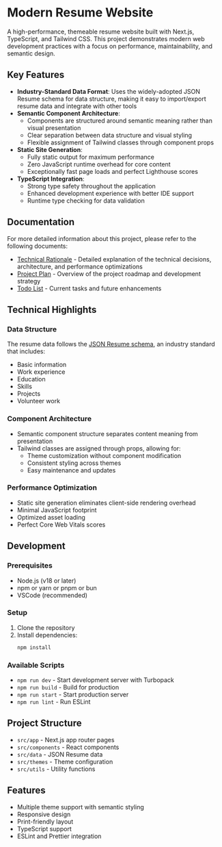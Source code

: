 # Modern Resume Website

A high-performance, themeable resume website built with Next.js, TypeScript, and Tailwind CSS. This project demonstrates modern web development practices with a focus on performance, maintainability, and semantic design.

## Key Features

- **Industry-Standard Data Format**: Uses the widely-adopted JSON Resume schema for data structure, making it easy to import/export resume data and integrate with other tools
- **Semantic Component Architecture**: 
  - Components are structured around semantic meaning rather than visual presentation
  - Clear separation between data structure and visual styling
  - Flexible assignment of Tailwind classes through component props
- **Static Site Generation**:
  - Fully static output for maximum performance
  - Zero JavaScript runtime overhead for core content
  - Exceptionally fast page loads and perfect Lighthouse scores
- **TypeScript Integration**:
  - Strong type safety throughout the application
  - Enhanced development experience with better IDE support
  - Runtime type checking for data validation

## Documentation

For more detailed information about this project, please refer to the following documents:

- [Technical Rationale](doc/rationale.md) - Detailed explanation of the technical decisions, architecture, and performance optimizations
- [Project Plan](doc/plan.md) - Overview of the project roadmap and development strategy
- [Todo List](doc/todo.md) - Current tasks and future enhancements

## Technical Highlights

### Data Structure
The resume data follows the [JSON Resume schema](https://jsonresume.org/), an industry standard that includes:
- Basic information
- Work experience
- Education
- Skills
- Projects
- Volunteer work

### Component Architecture
- Semantic component structure separates content meaning from presentation
- Tailwind classes are assigned through props, allowing for:
  - Theme customization without component modification
  - Consistent styling across themes
  - Easy maintenance and updates

### Performance Optimization
- Static site generation eliminates client-side rendering overhead
- Minimal JavaScript footprint
- Optimized asset loading
- Perfect Core Web Vitals scores

## Development

### Prerequisites
- Node.js (v18 or later)
- npm or yarn or pnpm or bun
- VSCode (recommended)

### Setup
1. Clone the repository
2. Install dependencies:
   ```bash
   npm install
   ```

### Available Scripts
- `npm run dev` - Start development server with Turbopack
- `npm run build` - Build for production
- `npm run start` - Start production server
- `npm run lint` - Run ESLint

## Project Structure
- `src/app` - Next.js app router pages
- `src/components` - React components
- `src/data` - JSON Resume data
- `src/themes` - Theme configuration
- `src/utils` - Utility functions

## Features
- Multiple theme support with semantic styling
- Responsive design
- Print-friendly layout
- TypeScript support
- ESLint and Prettier integration
